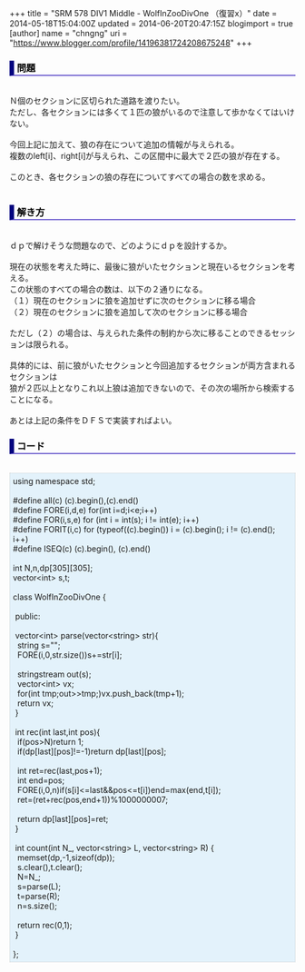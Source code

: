 +++
title = "SRM 578 DIV1 Middle - WolfInZooDivOne （復習x）"
date = 2014-05-18T15:04:00Z
updated = 2014-06-20T20:47:15Z
blogimport = true 
[author]
	name = "chngng"
	uri = "https://www.blogger.com/profile/14196381724208675248"
+++

<div dir="ltr" style="text-align: left;" trbidi="on"><h3 style="border-bottom: 2px solid slateblue; border-left: 8px solid navy; color: black; padding: 0px 0px 1px 5px;">問題 </h3><br />Ｎ個のセクションに区切られた道路を渡りたい。<br />ただし、各セクションには多くて１匹の狼がいるので注意して歩かなくてはいけない。<br /><br />今回上記に加えて、狼の存在について追加の情報が与えられる。<br />複数のleft[i]、right[i]が与えられ、この区間中に最大で２匹の狼が存在する。<br /><br />このとき、各セクションの狼の存在についてすべての場合の数を求める。<br /><br /><h3 style="border-bottom: 2px solid slateblue; border-left: 8px solid navy; color: black; padding: 0px 0px 1px 5px;">解き方 </h3><br />ｄｐで解けそうな問題なので、どのようにｄｐを設計するか。<br /><br />現在の状態を考えた時に、最後に狼がいたセクションと現在いるセクションを考える。<br />この状態のすべての場合の数は、以下の２通りになる。<br />（１）現在のセクションに狼を追加せずに次のセクションに移る場合<br />（２）現在のセクションに狼を追加して次のセクションに移る場合<br /><br />ただし（２）の場合は、与えられた条件の制約から次に移ることのできるセッションは限られる。<br /><br />具体的には、前に狼がいたセクションと今回追加するセクションが両方含まれるセクションは<br />狼が２匹以上となりこれ以上狼は追加できないので、その次の場所から検索することになる。<br /><br />あとは上記の条件をＤＦＳで実装すればよい。<br /><h3 style="border-bottom: 2px solid slateblue; border-left: 8px solid navy; color: black; padding: 0px 0px 1px 5px;">コード </h3><br /><div style="background-color: #e3f2fb; border: 1px dotted #CCCCCC; padding: 5px;">using namespace std;<br /><br />#define all(c) (c).begin(),(c).end()<br />#define FORE(i,d,e) for(int i=d;i&lt;e;i++)<br />#define FOR(i,s,e) for (int i = int(s); i != int(e); i++)<br />#define FORIT(i,c) for (typeof((c).begin()) i = (c).begin(); i != (c).end(); i++)<br />#define ISEQ(c) (c).begin(), (c).end()<br /><br />int N,n,dp[305][305];<br />vector&lt;int&gt; s,t;<br /><br />class WolfInZooDivOne {<br /><br /><span class="Apple-tab-span" style="white-space: pre;"> </span>public:<br /><br /><span class="Apple-tab-span" style="white-space: pre;"> </span>vector&lt;int&gt; parse(vector&lt;string&gt; str){<br /><span class="Apple-tab-span" style="white-space: pre;">  </span>string s="";<br /><span class="Apple-tab-span" style="white-space: pre;">  </span>FORE(i,0,str.size())s+=str[i];<br /><br /><span class="Apple-tab-span" style="white-space: pre;">  </span>stringstream out(s);<br /><span class="Apple-tab-span" style="white-space: pre;">  </span>vector&lt;int&gt; vx;<br /><span class="Apple-tab-span" style="white-space: pre;">  </span>for(int tmp;out&gt;&gt;tmp;)vx.push_back(tmp+1);<br /><span class="Apple-tab-span" style="white-space: pre;">  </span>return vx;<br /><span class="Apple-tab-span" style="white-space: pre;"> </span>}<br /><br /><span class="Apple-tab-span" style="white-space: pre;"> </span>int rec(int last,int pos){<br /><span class="Apple-tab-span" style="white-space: pre;">  </span>if(pos&gt;N)return 1;<br /><span class="Apple-tab-span" style="white-space: pre;">  </span>if(dp[last][pos]!=-1)return dp[last][pos];<br /><br /><span class="Apple-tab-span" style="white-space: pre;">  </span>int ret=rec(last,pos+1);<br /><span class="Apple-tab-span" style="white-space: pre;">  </span>int end=pos;<br /><span class="Apple-tab-span" style="white-space: pre;">  </span>FORE(i,0,n)if(s[i]&lt;=last&amp;&amp;pos&lt;=t[i])end=max(end,t[i]);<br /><span class="Apple-tab-span" style="white-space: pre;">  </span>ret=(ret+rec(pos,end+1))%1000000007;<br /><br /><span class="Apple-tab-span" style="white-space: pre;">  </span>return dp[last][pos]=ret;<br /><span class="Apple-tab-span" style="white-space: pre;"> </span>}<br /><br /><span class="Apple-tab-span" style="white-space: pre;"> </span>int count(int N_, vector&lt;string&gt; L, vector&lt;string&gt; R) {<br /><span class="Apple-tab-span" style="white-space: pre;">  </span>memset(dp,-1,sizeof(dp));<br /><span class="Apple-tab-span" style="white-space: pre;">  </span>s.clear(),t.clear();<br /><span class="Apple-tab-span" style="white-space: pre;">  </span>N=N_;<br /><span class="Apple-tab-span" style="white-space: pre;">  </span>s=parse(L);<br /><span class="Apple-tab-span" style="white-space: pre;">  </span>t=parse(R);<br /><span class="Apple-tab-span" style="white-space: pre;">  </span>n=s.size();<br /><br /><span class="Apple-tab-span" style="white-space: pre;">  </span>return rec(0,1);<br /><span class="Apple-tab-span" style="white-space: pre;"> </span>}<br /><br />};</div></div>
